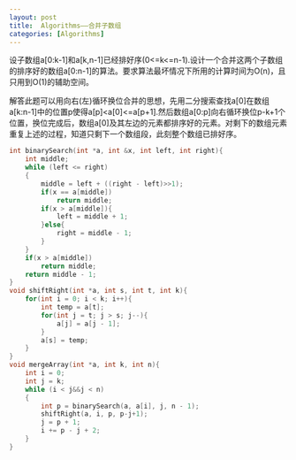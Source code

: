 ```yaml
---
layout: post
title:  Algorithms——合并子数组
categories: [Algorithms]
---
```


设子数组a[0:k-1]和a[k,n-1]已经排好序(0<=k<=n-1).设计一个合并这两个子数组的排序好的数组a[0:n-1]的算法。要求算法最坏情况下所用的计算时间为O(n)，且只用到O(1)的辅助空间。

解答此题可以用向右(左)循环换位合并的思想，先用二分搜索查找a[0]在数组a[k:n-1]中的位置p使得a[p]<a[0]<=a[p+1].然后数组a[0:p]向右循环换位p-k+1个位置，换位完成后，数组a[0]及其左边的元素都排序好的元素。对剩下的数组元素重复上述的过程，知道只剩下一个数组段，此刻整个数组已排好序。

```cpp
int binarySearch(int *a, int &x, int left, int right){  
    int middle;  
    while (left <= right)  
    {  
        middle = left + ((right - left)>>1);
        if(x == a[middle])  
            return middle;  
        if(x > a[middle]){  
            left = middle + 1;  
        }else{  
            right = middle - 1;  
        }  
    }  
    if(x > a[middle])  
        return middle;  
    return middle - 1;  
}  
void shiftRight(int *a, int s, int t, int k){  
    for(int i = 0; i < k; i++){  
        int temp = a[t];  
        for(int j = t; j > s; j--){  
            a[j] = a[j - 1];  
        }  
        a[s] = temp;  
    }  
}  
void mergeArray(int *a, int k, int n){  
    int i = 0;  
    int j = k;  
    while (i < j&&j < n)  
    {  
        int p = binarySearch(a, a[i], j, n - 1);  
        shiftRight(a, i, p, p-j+1);  
        j = p + 1;  
        i += p - j + 2;  
    }  
}
```
